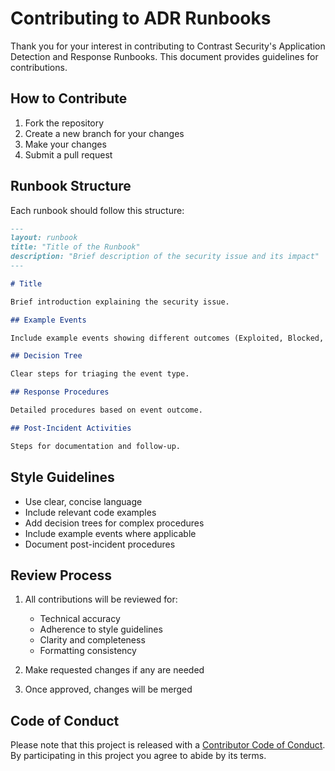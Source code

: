 # Contributing to ADR Runbooks

Thank you for your interest in contributing to Contrast Security's Application Detection and Response Runbooks. This document provides guidelines for contributions.

## How to Contribute

1. Fork the repository
2. Create a new branch for your changes
3. Make your changes
4. Submit a pull request

## Runbook Structure

Each runbook should follow this structure:

```markdown
---
layout: runbook
title: "Title of the Runbook"
description: "Brief description of the security issue and its impact"
---

# Title

Brief introduction explaining the security issue.

## Example Events

Include example events showing different outcomes (Exploited, Blocked, etc).

## Decision Tree

Clear steps for triaging the event type.

## Response Procedures

Detailed procedures based on event outcome.

## Post-Incident Activities

Steps for documentation and follow-up.
```

## Style Guidelines

- Use clear, concise language
- Include relevant code examples
- Add decision trees for complex procedures
- Include example events where applicable
- Document post-incident procedures

## Review Process

1. All contributions will be reviewed for:
   - Technical accuracy
   - Adherence to style guidelines
   - Clarity and completeness
   - Formatting consistency

2. Make requested changes if any are needed

3. Once approved, changes will be merged

## Code of Conduct

Please note that this project is released with a [Contributor Code of Conduct](CODE_OF_CONDUCT.md). By participating in this project you agree to abide by its terms.